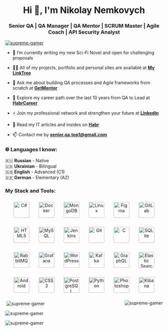 <h1 align="center">Hi 👋, I'm Nikolay Nemkovych</h1>
<h3 align="center">Senior QA | QA Manager | QA Mentor | SCRUM Master | Agile Coach | API Security Analyst</h3>

<p align="left"> <a href="https://github.com/ryo-ma/github-profile-trophy"><img src="https://github-profile-trophy.vercel.app/?username=supreme-gamer" alt="supreme-gamer" /></a> </p>

- 🌱 I’m currently writing my new Sci-Fi Novel and open for challenging proposals

- 👨‍💻 All of my projects, portfolio and personal sites are available at **[My LinkTree](https://linktr.ee/KorvinsNest)**

- 💬 Ask me about building QA processes and Agile frameworks from scratch at **[GetMentor](https://getmentor.dev/mentor/nikolay-nemkovich-2996)**

- 📄 Explore my career path over the last 10 years from QA to Lead at **[HabrCareer](https://career.habr.com/senior-qa-top1/)**

- ⚡ Join my professional network and strengthen your future at **[LinkedIn](https://www.linkedin.com/in/nikolayn1988/)**

- 📝 Read my IT articles and insides on **[Habr](https://habr.com/ru/users/Korvin_Melarsky/)**

- 📫 Contact me by **senior.qa.top1@gmail.com**

<h3 align="left">🌐 Languages I know:</h3>
<p align="left">
  🇷🇺 <strong>Russian</strong> - Native<br>
  🇺🇦 <strong>Ukrainian</strong> - Bilingual<br>
  🇬🇧 <strong>English</strong> - Advanced (C1)<br>
  🇩🇪 <strong>German</strong> - Elementary (A2)<br>
</p>

<h3 align="left">My Stack and Tools: </h3>

<div align="center">
  <div style="display: flex; flex-wrap: wrap; justify-content: center; gap: 10px; margin-bottom: 10px;">
    <a href="https://docs.microsoft.com/en-us/dotnet/csharp/" target="_blank"><img style="margin: 10px" src="https://profilinator.rishav.dev/skills-assets/csharp-original.svg" alt="C#" height="50" /></a>
    <a href="https://www.docker.com/" target="_blank"><img style="margin: 10px" src="https://profilinator.rishav.dev/skills-assets/docker-original-wordmark.svg" alt="Docker" height="50" /></a>
    <a href="https://www.mongodb.com/" target="_blank"><img style="margin: 10px" src="https://profilinator.rishav.dev/skills-assets/mongodb-original-wordmark.svg" alt="MongoDB" height="50" /></a>
    <a href="https://www.linux.org/" target="_blank"><img style="margin: 10px" src="https://profilinator.rishav.dev/skills-assets/linux-original.svg" alt="Linux" height="50" /></a>
    <a href="https://www.figma.com/" target="_blank"><img style="margin: 10px" src="https://profilinator.rishav.dev/skills-assets/figma-icon.svg" alt="Figma" height="50" /></a>
    <a href="https://about.gitlab.com/" target="_blank"><img style="margin: 10px" src="https://profilinator.rishav.dev/skills-assets/gitlab.svg" alt="GitLab" height="50" /></a>
    <a href="https://en.wikipedia.org/wiki/HTML5" target="_blank"><img style="margin: 10px" src="https://profilinator.rishav.dev/skills-assets/html5-original-wordmark.svg" alt="HTML5" height="50" /></a>
    <a href="https://www.mysql.com/" target="_blank"><img style="margin: 10px" src="https://profilinator.rishav.dev/skills-assets/mysql-original-wordmark.svg" alt="MySQL" height="50" /></a>
    <a href="https://www.jenkins.io/" target="_blank"><img style="margin: 10px" src="https://profilinator.rishav.dev/skills-assets/jenkins-icon.svg" alt="Jenkins" height="50" /></a>
    <a href="https://github.com/" target="_blank"><img style="margin: 10px" src="https://profilinator.rishav.dev/skills-assets/git-scm-icon.svg" alt="Git" height="50" /></a>
    <a href="https://www.cprogramming.com/" target="_blank"><img style="margin: 10px" src="https://profilinator.rishav.dev/skills-assets/c-original.svg" alt="C" height="50" /></a>  
    <a href="https://www.sqlite.org/" target="_blank"><img style="margin: 10px" src="https://www.vectorlogo.zone/logos/sqlite/sqlite-icon.svg" alt="SQLite" height="50" /></a>
  </div>
  
  <div style="display: flex; flex-wrap: wrap; justify-content: center; gap: 10px;">
    <a href="https://www.rabbitmq.com/" target="_blank"><img style="margin: 10px" src="https://profilinator.rishav.dev/skills-assets/rabbitmq-icon.svg" alt="RabbitMQ" height="50" /></a>
    <a href="https://grafana.com/" target="_blank"><img style="margin: 10px" src="https://profilinator.rishav.dev/skills-assets/grafana.png" alt="Grafana" height="50" /></a>
    <a href="https://wordpress.com/" target="_blank"><img style="margin: 10px" src="https://profilinator.rishav.dev/skills-assets/wordpress.png" alt="WordPress" height="50" /></a>
    <a href="https://kafka.apache.org/" target="_blank"><img style="margin: 10px" src="https://profilinator.rishav.dev/skills-assets/apache_kafka-icon.svg" alt="Kafka" height="50" /></a>
    <a href="https://graphql.org/" target="_blank"><img style="margin: 10px" src="https://profilinator.rishav.dev/skills-assets/graphql.png" alt="GraphQL" height="50" /></a>
    <a href="https://www.elastic.co/" target="_blank"><img style="margin: 10px" src="https://profilinator.rishav.dev/skills-assets/elasticsearch.png" alt="Elastic Search" height="50" /></a>
    <a href="https://www.android.com/intl/en_in/" target="_blank"><img style="margin: 10px" src="https://profilinator.rishav.dev/skills-assets/android-original-wordmark.svg" alt="Android" height="50" /></a>
    <a href="https://www.w3schools.com/css/" target="_blank"><img style="margin: 10px" src="https://profilinator.rishav.dev/skills-assets/css3-original-wordmark.svg" alt="CSS3" height="50" /></a>
    <a href="https://www.postgresql.org/" target="_blank"><img style="margin: 10px" src="https://profilinator.rishav.dev/skills-assets/postgresql-original-wordmark.svg" alt="PostgreSQL" height="50" /></a>
    <a href="https://www.python.org/" target="_blank"><img style="margin: 10px" src="https://profilinator.rishav.dev/skills-assets/python-original.svg" alt="Python" height="50" /></a>
    <a href="https://www.adobe.com/in/products/photoshop.html" target="_blank"><img style="margin: 10px" src="https://profilinator.rishav.dev/skills-assets/photoshop-plain.svg" alt="Photoshop" height="50" /></a>
    <a href="https://www.elastic.co/kibana/" target="_blank"><img style="margin: 10px" src="https://profilinator.rishav.dev/skills-assets/kibana.png" alt="Kibana" height="50" /></a>
  </div>
</div>

<p><img align="right" src="https://github-readme-stats.vercel.app/api/top-langs?username=supreme-gamer&show_icons=true&locale=en&layout=compact" alt="supreme-gamer" /></p>

<p>&nbsp;<img align="center" src="https://github-readme-stats.vercel.app/api?username=supreme-gamer&show_icons=true&locale=en" alt="supreme-gamer" /></p>

<p><img align="center" src="https://github-readme-streak-stats.herokuapp.com/?user=supreme-gamer&" alt="supreme-gamer" /></p>

<p align="left"> <img src="https://komarev.com/ghpvc/?username=supreme-gamer&label=Profile%20views&color=0e75b6&style=flat" alt="supreme-gamer" /> </p>
